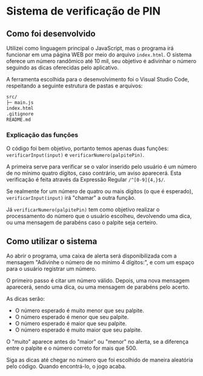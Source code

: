 # Sistema de verificação de PIN

## Como foi desenvolvido
Utilizei como linguagem principal o JavaScript, mas o programa irá funcionar em uma página WEB por meio do arquivo ``index.html``. O sistema oferece um número randômico até 10 mil, seu objetivo é adivinhar o número seguindo as dicas oferecidas pelo aplicativo.

A ferramenta escolhida para o desenvolvimento foi o Visual Studio Code, respeitando a seguinte estrutura de pastas e arquivos:
```bash
src/
├─ main.js
index.html
.gitignore
README.md
```
### Explicação das funções
O código foi bem objetivo, portanto temos apenas duas funções: ``verificarInput(input)`` e ``verificarNumero(palpitePin)``.

A primeira serve para verificar se o valor inserido pelo usuário é um número de no mínimo quatro dígitos, caso contrário, um aviso aparecerá. Esta verificação é feita através da Expressão Regular ``/^[0-9]{4,}$/``.

Se realmente for um número de quatro ou mais dígitos (o que é esperado), ``verificarInput(input)`` irá "chamar" a outra função.

Já ``verificarNumero(palpitePin)`` tem como objetivo realizar o processamento do número que o usuário escolheu, devolvendo uma dica, ou uma mensagem de parabéns caso o palpite seja certeiro.

## Como utilizar o sistema
Ao abrir o programa, uma caixa de alerta será disponibilizada com a mensagem "Adivinhe o número de no mínimo 4 dígitos:", e com um espaço para o usuário registrar um número.

O primeiro passo é citar um número válido. Depois, uma nova mensagem aparecerá, sendo uma dica, ou uma mensagem de parabéns pelo acerto.

As dicas serão:

- O número esperado é muito menor que seu palpite.
- O número esperado é menor que seu palpite.
- O número esperado é maior que seu palpite.
- O número esperado é muito maior que seu palpite.

O "muito" aparece antes do "maior" ou "menor" no alerta, se a diferença entre o palpite e o número correto for mais que 500.

Siga as dicas até chegar no número que foi escolhido de maneira aleatória pelo código. Quando encontrá-lo, o jogo acaba.